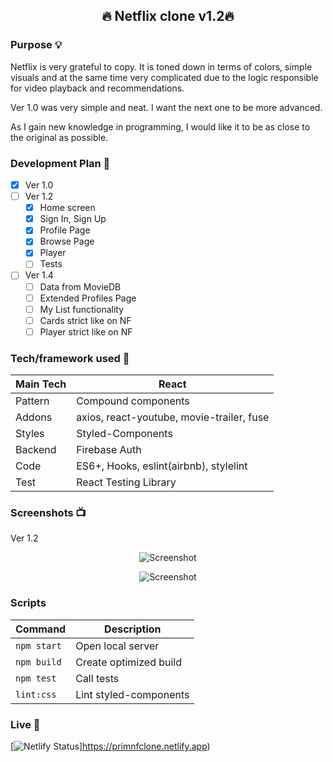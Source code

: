 
<!-- <h1 align="center"> -->

<!-- <br> -->

<!-- <p align="center">

<img src="https://i.imgur.com/mH3UlQB.jpg" alt="Logo">

</p> -->

  

<!-- </h1> -->
  

<h2 align="center"> 🔥 Netflix clone v1.2🔥</h2>


### Purpose 💡
   
Netflix is ​​very grateful to copy. It is toned down in terms of colors, simple visuals and at the same time very complicated due to the logic responsible for video playback and recommendations.

Ver 1.0 was very simple and neat. I want the next one to be more advanced. 
 
As I gain new knowledge in programming, I would like it to be as close to the original as possible.

  
### Development Plan 📅

 - [x] Ver 1.0 
 - [ ] Ver 1.2
	- [x] Home screen
	- [x] Sign In, Sign Up
	- [x] Profile Page
	- [x] Browse Page
	- [x] Player
	- [ ] Tests
 - [ ] Ver 1.4
	- [ ]  Data from MovieDB
	- [ ] Extended Profiles Page
	- [ ] My List functionality
	- [ ] Cards strict like on NF
	- [ ] Player strict like on NF

### Tech/framework used 🔧

| Main Tech | React |
|--|--|
| Pattern | Compound components |
| Addons |  axios, react-youtube, movie-trailer, fuse |
| Styles | Styled-Components |
| Backend | Firebase Auth |
| Code | ES6+, Hooks, eslint(airbnb), stylelint |
|Test | React Testing Library |


### Screenshots 📺

Ver 1.2

 <p align="center">
<img src="https://i.imgur.com/38kWkE3.png" alt="Screenshot">
</p>
<p align="center">
<img src="https://i.imgur.com/pEEKoFL.png" alt="Screenshot">
</p>

### Scripts
 
| Command | Description |
| ------------- | ------------------------- |
| `npm start` | Open local server |
| `npm build` | Create optimized build |
| `npm test` | Call tests |
| `lint:css` | Lint styled-components |

### Live 📍

[![Netlify Status](https://api.netlify.com/api/v1/badges/f8736051-bc66-4d3d-87a5-0974ab5a54f3/deploy-status)]https://primnfclone.netlify.app)

